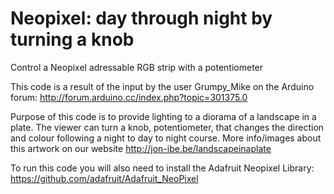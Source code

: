 Neopixel: day through night by turning a knob
============================================

Control a Neopixel adressable RGB strip with a potentiometer

This code is a result of the input by the user Grumpy_Mike on the Arduino forum:
http://forum.arduino.cc/index.php?topic=301375.0

Purpose of this code is to provide lighting to a diorama of a landscape in a plate.
The viewer can turn a knob, potentiometer, that changes the direction and colour
following a night to day to night course.
More info/images about this artwork on our website http://jon-ibe.be/landscapeinaplate

To run this code you will also need to install the Adafruit Neopixel Library:
https://github.com/adafruit/Adafruit_NeoPixel
